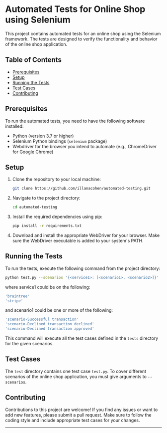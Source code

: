 # Automated Tests for Online Shop using Selenium

This project contains automated tests for an online shop using the Selenium framework. The tests are designed to verify the functionality and behavior of the online shop application.

## Table of Contents

- [Prerequisites](#prerequisites)
- [Setup](#setup)
- [Running the Tests](#running-the-tests)
- [Test Cases](#test-cases)
- [Contributing](#contributing)

## Prerequisites

To run the automated tests, you need to have the following software installed:

- Python (version 3.7 or higher)
- Selenium Python bindings (`selenium` package)
- Webdriver for the browser you intend to automate (e.g., ChromeDriver for Google Chrome)

## Setup

1. Clone the repository to your local machine:

   ```bash
   git clone https://github.com/illanacohen/automated-testing.git
   ```

2. Navigate to the project directory:

   ```bash
   cd automated-testing
   ```

3. Install the required dependencies using pip:

   ```bash
   pip install -r requirements.txt
   ```

4. Download and install the appropriate WebDriver for your browser. Make sure the WebDriver executable is added to your system's PATH.

## Running the Tests

To run the tests, execute the following command from the project directory:

```bash
python test.py --scenarios '{<service1>: [<scenario1>, <scenario2>]}'
```
where service1 could be on the following:

```bash
'braintree'
'stripe'
```

and scenario1 could be one or more of the following:

```bash
'scenario-Successful transaction'
'scenario-Declined transaction declined'
'scenario-Declined transaction approved'
```

This command will execute all the test cases defined in the `tests` directory for the given scenarios.

## Test Cases

The `test` directory contains one test case `test.py`. To cover different scenarios of the online shop application, you must give arguments to `--scenarios`.

## Contributing

Contributions to this project are welcome! If you find any issues or want to add new features, please submit a pull request. Make sure to follow the coding style and include appropriate test cases for your changes.

---
